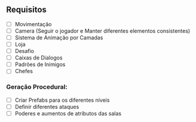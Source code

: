 ## Requisitos
- [ ] Movimentação
- [ ] Camera (Seguir o jogador e Manter diferentes elementos consistentes)
- [ ] Sistema de Animação por Camadas
- [ ] Loja
- [ ] Desafio
- [ ] Caixas de Dialogos
- [ ] Padrões de Inimigos
- [ ] Chefes
### Geração Procedural:
- [ ] Criar Prefabs para os diferentes níveis
- [ ] Definir diferentes ataques
- [ ] Poderes e aumentos de atributos das salas
